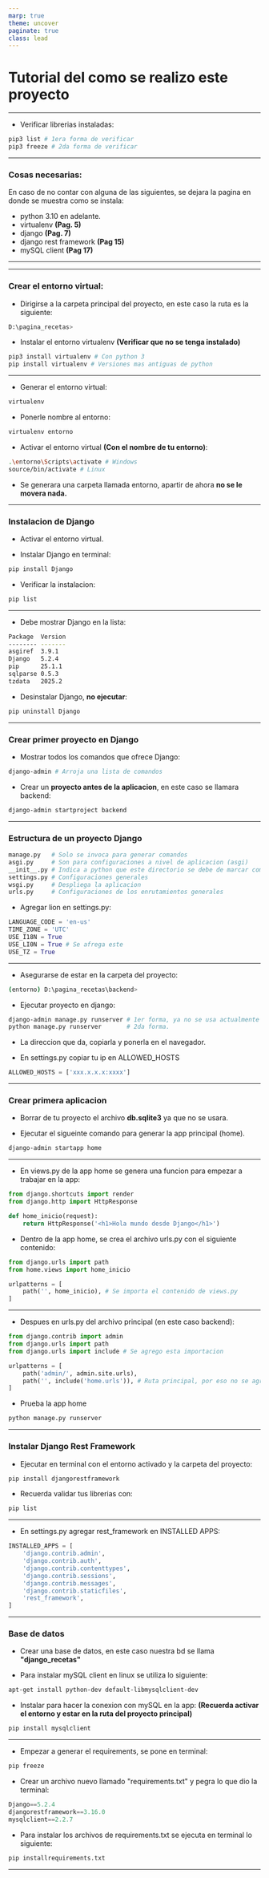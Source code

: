 ```yaml
---
marp: true
theme: uncover
paginate: true
class: lead
---
```


# Tutorial del como se realizo este proyecto

---

- Verificar librerias instaladas:

```bash
pip3 list # 1era forma de verificar
pip3 freeze # 2da forma de verificar
```
---

### Cosas necesarias:
En caso de no contar con alguna de las siguientes, se dejara la pagina en donde se muestra como se instala:
- python 3.10 en adelante.
- virtualenv **(Pag. 5)**
- django **(Pag. 7)**
- django rest framework **(Pag 15)**
- mySQL client **(Pag 17)**

---
---

### Crear el entorno virtual:

- Dirigirse a la carpeta principal del proyecto, en este caso la ruta es la siguiente:

```bash
D:\pagina_recetas>
```

- Instalar el entorno virtualenv **(Verificar que no se tenga instalado)**

```bash
pip3 install virtualenv # Con python 3
pip install virtualenv # Versiones mas antiguas de python

```
---

- Generar el entorno virtual:

``` bash
virtualenv 
```

- Ponerle nombre al entorno:

``` bash 
virtualenv entorno
```

- Activar el entorno virtual **(Con el nombre de tu entorno)**:

``` bash
.\entorno\Scripts\activate # Windows
source/bin/activate # Linux
```

- Se generara una carpeta llamada entorno, apartir de ahora **no se le movera nada.**

---

### Instalacion de Django

- Activar el entorno virtual.

- Instalar Django en terminal:

```bash
pip install Django
```

- Verificar la instalacion:

```bash
pip list
```

---

- Debe mostrar Django en la lista:

```bash
Package  Version
-------- -------
asgiref  3.9.1
Django   5.2.4
pip      25.1.1
sqlparse 0.5.3
tzdata   2025.2
```

- Desinstalar Django, **no ejecutar**:

``` bash
pip uninstall Django
```
---

### Crear primer proyecto en Django

- Mostrar todos los comandos que ofrece Django:

```bash
django-admin # Arroja una lista de comandos
```

- Crear un **proyecto antes de la aplicacion**, en este caso se llamara backend:

```bash
django-admin startproject backend
```
---

### Estructura de un proyecto Django

```bash
manage.py   # Solo se invoca para generar comandos
asgi.py     # Son para configuraciones a nivel de aplicacion (asgi)
__init__.py # Indica a python que este directorio se debe de marcar como modulo
settings.py # Configuraciones generales
wsgi.py     # Despliega la aplicacion
urls.py     # Configuraciones de los enrutamientos generales
```

- Agregar lion en settings.py:

```python
LANGUAGE_CODE = 'en-us'
TIME_ZONE = 'UTC'
USE_I18N = True
USE_LI0N = True # Se afrega este
USE_TZ = True
```
---
- Asegurarse de estar en la carpeta del proyecto:

``` bash
(entorno) D:\pagina_recetas\backend>
```

- Ejecutar proyecto en django:

```bash
django-admin manage.py runserver # 1er forma, ya no se usa actualmente
python manage.py runserver       # 2da forma.
```

- La direccion que da, copiarla y ponerla en el navegador.

- En settings.py copiar tu ip en ALLOWED_HOSTS

```python
ALLOWED_HOSTS = ['xxx.x.x.x:xxxx']
```

---

### Crear primera aplicacion

- Borrar de tu proyecto el archivo **db.sqlite3** ya que no se usara.

- Ejecutar el sigueinte comando para generar la app principal (home).

``` bash
django-admin startapp home
```

---

- En views.py de la app home se genera una funcion para empezar a trabajar en la app:

```python
from django.shortcuts import render
from django.http import HttpResponse

def home_inicio(request):
    return HttpResponse('<h1>Hola mundo desde Django</h1>')
```

- Dentro de la app home, se crea el archivo urls.py con el siguiente contenido:

```python
from django.urls import path
from home.views import home_inicio

urlpatterns = [
    path('', home_inicio), # Se importa el contenido de views.py
]
```
---

- Despues en urls.py del archivo principal (en este caso backend):

``` python
from django.contrib import admin
from django.urls import path
from django.urls import include # Se agrego esta importacion

urlpatterns = [
    path('admin/', admin.site.urls),
    path('', include('home.urls')), # Ruta principal, por eso no se agrega nada en las comillas
]
```

- Prueba la app home

```bash
python manage.py runserver
```
---

### Instalar Django Rest Framework

- Ejecutar en terminal con el entorno activado y la carpeta del proyecto:

``` bash
pip install djangorestframework
```

- Recuerda validar tus librerias con:

``` bash
pip list
```

---
- En settings.py agregar rest_framework en INSTALLED APPS:

```python
INSTALLED_APPS = [
    'django.contrib.admin',
    'django.contrib.auth',
    'django.contrib.contenttypes',
    'django.contrib.sessions',
    'django.contrib.messages',
    'django.contrib.staticfiles',
    'rest_framework',
]
```
---

### Base de datos

- Crear una base de datos, en este caso nuestra bd se llama **"django_recetas"**

- Para instalar mySQL client en linux se utiliza lo siguiente:

```bash
apt-get install python-dev default-libmysqlclient-dev
```

- Instalar para hacer la conexion con mySQL en la app: **(Recuerda activar el entorno y estar en la ruta del proyecto principal)**

```bash
pip install mysqlclient
```

---

- Empezar a generar el requirements, se pone en terminal:

```bash
pip freeze
```

- Crear un archivo nuevo llamado "requirements.txt" y pegra lo que dio la terminal:

```python
Django==5.2.4
djangorestframework==3.16.0
mysqlclient==2.2.7
```

- Para instalar los archivos de requirements.txt se ejecuta en terminal lo siguiente:

``` bash
pip installrequirements.txt
```
---


